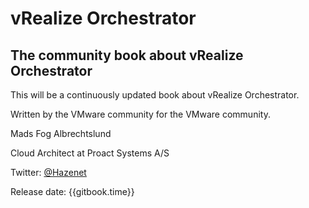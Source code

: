 




# vRealize Orchestrator

## The community book about vRealize Orchestrator

This will be a continuously updated book about vRealize Orchestrator.

Written by the VMware community for the VMware community.

Mads Fog Albrechtslund

Cloud Architect at Proact Systems A/S

Twitter: [@Hazenet](https://twitter.com/Hazenet)


Release date: {{gitbook.time}}